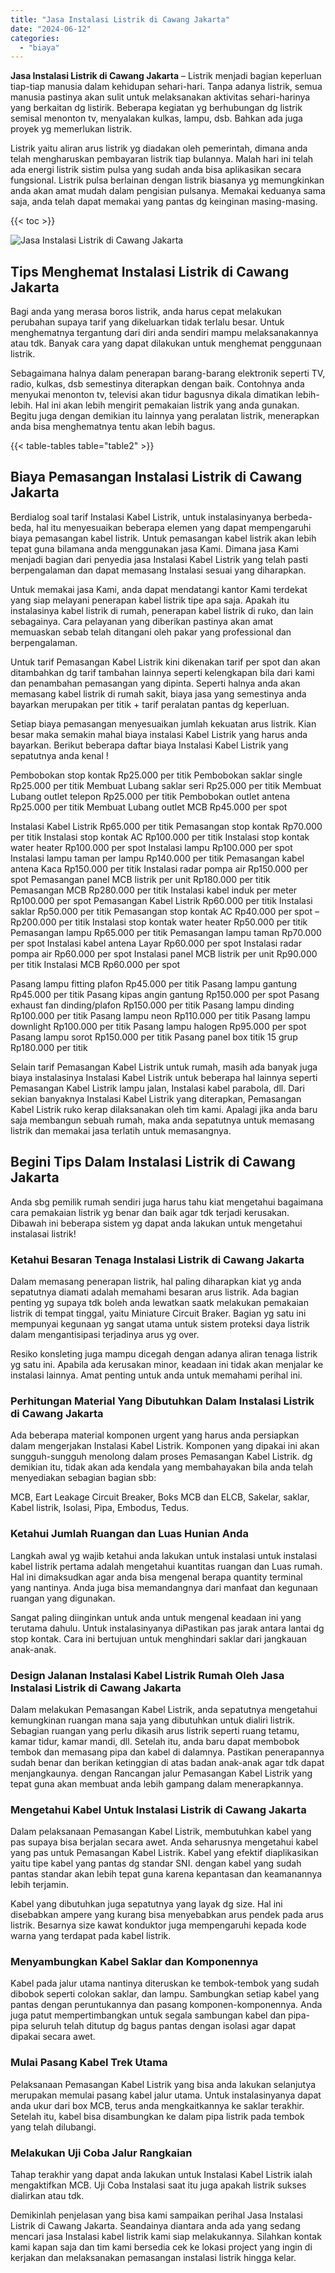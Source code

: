 ```yaml
---
title: "Jasa Instalasi Listrik di Cawang Jakarta"
date: "2024-06-12"
categories: 
  - "biaya"
---
```


**Jasa Instalasi Listrik di Cawang Jakarta** – Listrik menjadi bagian keperluan tiap-tiap manusia dalam kehidupan sehari-hari. Tanpa adanya listrik, semua manusia pastinya akan sulit untuk melaksanakan aktivitas sehari-harinya yang berkaitan dg listirik. Beberapa kegiatan yg berhubungan dg listrik semisal menonton tv, menyalakan kulkas, lampu, dsb. Bahkan ada juga proyek yg memerlukan listrik.

Listrik yaitu aliran arus listrik yg diadakan oleh pemerintah, dimana anda telah mengharuskan pembayaran listrik tiap bulannya. Malah hari ini telah ada energi listrik sistim pulsa yang sudah anda bisa aplikasikan secara fungsional. Listrik pulsa berlainan dengan listrik biasanya yg memungkinkan anda akan amat mudah dalam pengisian pulsanya. Memakai keduanya sama saja, anda telah dapat memakai yang pantas dg keinginan masing-masing.

{{< toc >}}

![Jasa Instalasi Listrik di Cawang Jakarta](/images/instalasi-listrik-murah30.png)

## Tips Menghemat Instalasi Listrik di Cawang Jakarta

Bagi anda yang merasa boros listrik, anda harus cepat melakukan perubahan supaya tarif yang dikeluarkan tidak terlalu besar. Untuk menghematnya tergantung dari diri anda sendiri mampu melaksanakannya atau tdk. Banyak cara yang dapat dilakukan untuk menghemat penggunaan listrik.

Sebagaimana halnya dalam penerapan barang-barang elektronik seperti TV, radio, kulkas, dsb semestinya diterapkan dengan baik. Contohnya anda menyukai menonton tv, televisi akan tidur bagusnya dikala dimatikan lebih-lebih. Hal ini akan lebih mengirit pemakaian listrik yang anda gunakan. Begitu juga dengan demikian itu lainnya yang peralatan listrik, menerapkan anda bisa menghematnya tentu akan lebih bagus.

{{< table-tables table="table2" >}}

## Biaya Pemasangan Instalasi Listrik di Cawang Jakarta

Berdialog soal tarif Instalasi Kabel Listrik, untuk instalasinyanya berbeda-beda, hal itu menyesuaikan beberapa elemen yang dapat mempengaruhi biaya pemasangan kabel listrik. Untuk pemasangan kabel listrik akan lebih tepat guna bilamana anda menggunakan jasa Kami. Dimana jasa Kami menjadi bagian dari penyedia jasa Instalasi Kabel Listrik yang telah pasti berpengalaman dan dapat memasang Instalasi sesuai yang diharapkan.

Untuk memakai jasa Kami, anda dapat mendatangi kantor Kami terdekat yang siap melayani penerapan kabel listrik tipe apa saja. Apakah itu instalasinya kabel listrik di rumah, penerapan kabel listrik di ruko, dan lain sebagainya. Cara pelayanan yang diberikan pastinya akan amat memuaskan sebab telah ditangani oleh pakar yang professional dan berpengalaman.

Untuk tarif Pemasangan Kabel Listrik kini dikenakan tarif per spot dan akan ditambahkan dg tarif tambahan lainnya seperti kelengkapan bila dari kami dan penambahan pemasangan yang dipinta. Seperti halnya anda akan memasang kabel listrik di rumah sakit, biaya jasa yang semestinya anda bayarkan merupakan per titik + tarif peralatan pantas dg keperluan.

Setiap biaya pemasangan menyesuaikan jumlah kekuatan arus listrik. Kian besar maka semakin mahal biaya instalasi Kabel Listrik yang harus anda bayarkan. Berikut beberapa daftar biaya Instalasi Kabel Listrik yang sepatutnya anda kenal !

Pembobokan stop kontak Rp25.000 per titik Pembobokan saklar single Rp25.000 per titik Membuat Lubang saklar seri Rp25.000 per titik Membuat Lubang outlet telepon Rp25.000 per titik Pembobokan outlet antena Rp25.000 per titik Membuat Lubang outlet MCB Rp45.000 per spot

Instalasi Kabel Listrik Rp65.000 per titik Pemasangan stop kontak Rp70.000 per titik Instalasi stop kontak AC Rp100.000 per titik Instalasi stop kontak water heater Rp100.000 per spot Instalasi lampu Rp100.000 per spot Instalasi lampu taman per lampu Rp140.000 per titik Pemasangan kabel antena Kaca Rp150.000 per titik Instalasi radar pompa air Rp150.000 per spot Pemasangan panel MCB listrik per unit Rp180.000 per titik Pemasangan MCB Rp280.000 per titik Instalasi kabel induk per meter Rp100.000 per spot Pemasangan Kabel Listrik Rp60.000 per titik Instalasi saklar Rp50.000 per titik Pemasangan stop kontak AC Rp40.000 per spot – Rp200.000 per titik Instalasi stop kontak water heater Rp50.000 per titik Pemasangan lampu Rp65.000 per titik Pemasangan lampu taman Rp70.000 per spot Instalasi kabel antena Layar Rp60.000 per spot Instalasi radar pompa air Rp60.000 per spot Instalasi panel MCB listrik per unit Rp90.000 per titik Instalasi MCB Rp60.000 per spot

Pasang lampu fitting plafon Rp45.000 per titik Pasang lampu gantung Rp45.000 per titik Pasang kipas angin gantung Rp150.000 per spot Pasang exhaust fan dinding/plafon Rp150.000 per titik Pasang lampu dinding Rp100.000 per titik Pasang lampu neon Rp110.000 per titik Pasang lampu downlight Rp100.000 per titik Pasang lampu halogen Rp95.000 per spot Pasang lampu sorot Rp150.000 per titik Pasang panel box titik 15 grup Rp180.000 per titik

Selain tarif Pemasangan Kabel Listrik untuk rumah, masih ada banyak juga biaya instalasinya Instalasi Kabel Listrik untuk beberapa hal lainnya seperti Pemasangan Kabel Listrik lampu jalan, Instalasi kabel parabola, dll. Dari sekian banyaknya Instalasi Kabel Listrik yang diterapkan, Pemasangan Kabel Listrik ruko kerap dilaksanakan oleh tim kami. Apalagi jika anda baru saja membangun sebuah rumah, maka anda sepatutnya untuk memasang listrik dan memakai jasa terlatih untuk memasangnya.

## Begini Tips Dalam Instalasi Listrik di Cawang Jakarta


Anda sbg pemilik rumah sendiri juga harus tahu kiat mengetahui bagaimana cara pemakaian listrik yg benar dan baik agar tdk terjadi kerusakan. Dibawah ini beberapa sistem yg dapat anda lakukan untuk mengetahui instalasai listrik!

### Ketahui Besaran Tenaga Instalasi Listrik di Cawang Jakarta

Dalam memasang penerapan listrik, hal paling diharapkan kiat yg anda sepatutnya diamati adalah memahami besaran arus listrik. Ada bagian penting yg supaya tdk boleh anda lewatkan saatk melakukan pemakaian listrik di tempat tinggal, yaitu Miniature Circuit Braker. Bagian yg satu ini mempunyai kegunaan yg sangat utama untuk sistem proteksi daya listrik dalam mengantisipasi terjadinya arus yg over.

Resiko konsleting juga mampu dicegah dengan adanya aliran tenaga listrik yg satu ini. Apabila ada kerusakan minor, keadaan ini tidak akan menjalar ke instalasi lainnya. Amat penting untuk anda untuk memahami perihal ini.

### Perhitungan Material Yang Dibutuhkan Dalam Instalasi Listrik di Cawang Jakarta

Ada beberapa material komponen urgent yang harus anda persiapkan dalam mengerjakan Instalasi Kabel Listrik. Komponen yang dipakai ini akan sungguh-sungguh menolong dalam proses Pemasangan Kabel Listrik. dg demikian itu, tidak akan ada kendala yang membahayakan bila anda telah menyediakan sebagian bagian sbb:

MCB, Eart Leakage Circuit Breaker, Boks MCB dan ELCB, Sakelar, saklar, Kabel listrik, Isolasi, Pipa, Embodus, Tedus.

### Ketahui Jumlah Ruangan dan Luas Hunian Anda

Langkah awal yg wajib ketahui anda lakukan untuk instalasi untuk instalasi kabel listrik pertama adalah mengetahui kuantitas ruangan dan Luas rumah. Hal ini dimaksudkan agar anda bisa mengenal berapa quantity terminal yang nantinya. Anda juga bisa memandangnya dari manfaat dan kegunaan ruangan yang digunakan.

Sangat paling diinginkan untuk anda untuk mengenal keadaan ini yang terutama dahulu. Untuk instalasinyanya diPastikan pas jarak antara lantai dg stop kontak. Cara ini bertujuan untuk menghindari saklar dari jangkauan anak-anak.

### Design Jalanan Instalasi Kabel Listrik Rumah Oleh Jasa Instalasi Listrik di Cawang Jakarta

Dalam melakukan Pemasangan Kabel Listrik, anda sepatutnya mengetahui kemungkinan ruangan mana saja yang dibutuhkan untuk dialiri listrik. Sebagian ruangan yang perlu dikasih arus listrik seperti ruang tetamu, kamar tidur, kamar mandi, dll. Setelah itu, anda baru dapat membobok tembok dan memasang pipa dan kabel di dalamnya. Pastikan penerapannya sudah benar dan berikan ketinggian di atas badan anak-anak agar tdk dapat menjangkaunya. dengan Rancangan jalur Pemasangan Kabel Listrik yang tepat guna akan membuat anda lebih gampang dalam menerapkannya.

### Mengetahui Kabel Untuk Instalasi Listrik di Cawang Jakarta

Dalam pelaksanaan Pemasangan Kabel Listrik, membutuhkan kabel yang pas supaya bisa berjalan secara awet. Anda seharusnya mengetahui kabel yang pas untuk Pemasangan Kabel Listrik. Kabel yang efektif diaplikasikan yaitu tipe kabel yang pantas dg standar SNI. dengan kabel yang sudah pantas standar akan lebih tepat guna karena kepantasan dan keamanannya lebih terjamin.

Kabel yang dibutuhkan juga sepatutnya yang layak dg size. Hal ini disebabkan ampere yang kurang bisa menyebabkan arus pendek pada arus listrik. Besarnya size kawat konduktor juga mempengaruhi kepada kode warna yang terdapat pada kabel listrik.

### Menyambungkan Kabel Saklar dan Komponennya

Kabel pada jalur utama nantinya diteruskan ke tembok-tembok yang sudah dibobok seperti colokan saklar, dan lampu. Sambungkan setiap kabel yang pantas dengan peruntukannya dan pasang komponen-komponennya. Anda juga patut mempertimbangkan untuk segala sambungan kabel dan pipa-pipa seluruh telah ditutup dg bagus pantas dengan isolasi agar dapat dipakai secara awet.

### Mulai Pasang Kabel Trek Utama

Pelaksanaan Pemasangan Kabel Listrik yang bisa anda lakukan selanjutya merupakan memulai pasang kabel jalur utama. Untuk instalasinyanya dapat anda ukur dari box MCB, terus anda mengkaitkannya ke saklar terakhir. Setelah itu, kabel bisa disambungkan ke dalam pipa listrik pada tembok yang telah dilubangi.

### Melakukan Uji Coba Jalur Rangkaian

Tahap terakhir yang dapat anda lakukan untuk Instalasi Kabel Listrik ialah mengaktifkan MCB. Uji Coba Instalasi saat itu juga apakah listrik sukses dialirkan atau tdk.

Demikinlah penjelasan yang bisa kami sampaikan perihal Jasa Instalasi Listrik di Cawang Jakarta. Seandainya diantara anda ada yang sedang mencari jasa Instalasi kabel listrik kami siap melakukannya. Silahkan kontak kami kapan saja dan tim kami bersedia cek ke lokasi project yang ingin di kerjakan dan melaksanakan pemasangan instalasi listrik hingga kelar.
